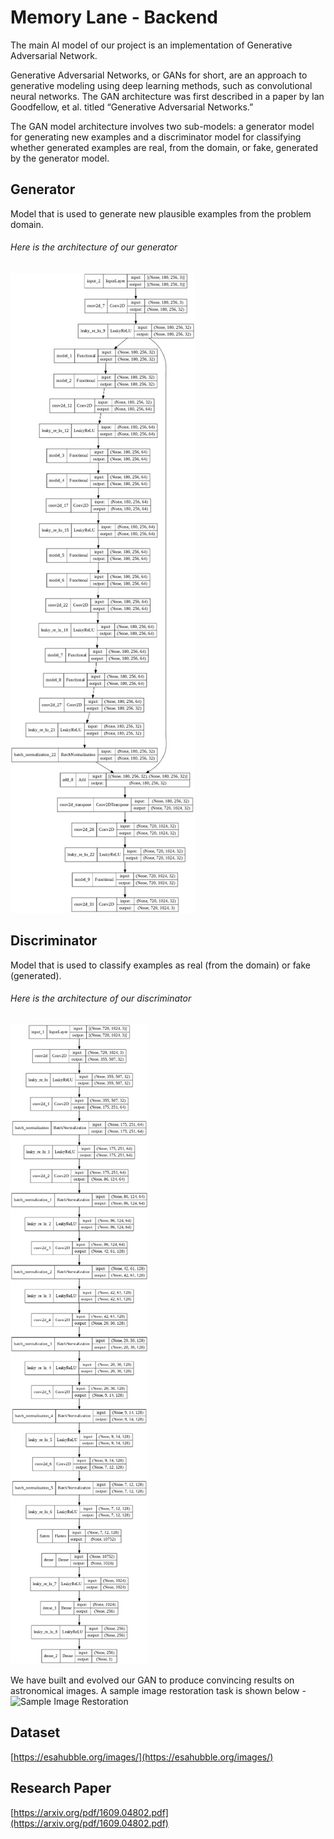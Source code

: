 # Memory Lane - Backend

The main AI model of our project is an implementation of Generative Adversarial Network.


Generative Adversarial Networks, or GANs for short, are an approach to generative modeling using deep learning methods, such as convolutional neural networks.
The GAN architecture was first described in a paper by Ian Goodfellow, et al. titled “Generative Adversarial Networks.”

The GAN model architecture involves two sub-models: a generator model for generating new examples and a discriminator model for classifying whether generated examples are real, from the domain, or fake, generated by the generator model.

## Generator
Model that is used to generate new plausible examples from the problem domain.
###### Here is the architecture of our generator
![Generator Image](readme_resources/Generator.jpeg)
 

## Discriminator
Model that is used to classify examples as real (from the domain) or fake (generated).
###### Here is the architecture of our discriminator
![Discriminator Image](readme_resources/discriminator.jpeg)




 
We have built and evolved our GAN to produce convincing results on astronomical images. A sample image restoration task is shown below -
![Sample Image Restoration](readme_resources/sample_restored_img.png)

## Dataset 
[https://esahubble.org/images/](https://esahubble.org/images/)

## Research Paper
[https://arxiv.org/pdf/1609.04802.pdf](https://arxiv.org/pdf/1609.04802.pdf)
